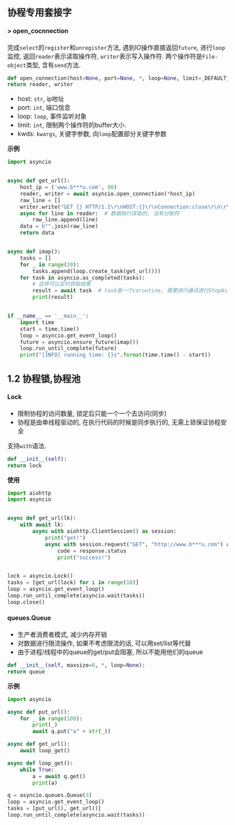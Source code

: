 ## 协程专用套接字

#### > open_cocnnection

完成`select`的`register`和`unregister`方法, 遇到IO操作直接返回`future`, 进行`loop`监控, 返回`reader`表示读取操作符, `writer`表示写入操作符. 两个操作符是`File-object`类型, 含有`send`方法.

```python
def open_connection(host=None, port=None, *, loop=None, limit=_DEFAULT_LIMIT, **kwds)
return reader, writer
```

* host: `str`, ip地址
* port: `int`, 端口信息
* loop: `loop`, 事件监听对象
* limit: `int`, 限制两个操作符的buffer大小.
* kwds: `kwargs`, 关键字参数, 向`loop`配置部分关键字参数

**示例**

```python
import asyncio


async def get_url():
    host_ip = ('www.b***u.com', 80)
    reader, writer = await asyncio.open_connection(*host_ip)
    raw_line = []
    writer.write("GET {} HTTP/1.1\r\nHOST:{}\r\nConnection:close\r\n\r\n".format("/", "www.b***u.com").encode())
    async for line in reader:  # 数据按行读取的, 没有分割符
        raw_line.append(line)
    data = b"".join(raw_line)
    return data


async def imap():
    tasks = []
    for _ in range(20):
        tasks.append(loop.create_task(get_url()))
    for task in asyncio.as_completed(tasks):
        # 这样可以实时获取结果
        result = await task  # task是一个coroutine, 需要进行通讯进行StopAsyncIteration异常捕获获取return值
        print(result)


if __name__ == '__main__':
    import time
    start = time.time()
    loop = asyncio.get_event_loop()
    future = asyncio.ensure_future(imap())
    loop.run_until_complete(future)
    print("[INFO] running time: {}s".format(time.time() - start))
```

## 1.2 协程锁,协程池

#### Lock

* 限制协程的访问数量, 锁定后只能一个一个去访问(同步)
* 协程是由单线程驱动的, 在执行代码的时候是同步执行的, 无需上锁保证协程安全

支持`with`语法.

```python
def __init__(self):
return lock
```

**使用**

```python
import aiohttp
import asyncio


async def get_url(lk):
    with await lk:
        async with aiohttp.ClientSession() as session:
            print("get!")
            async with session.request("GET", "http://www.b***u.com") as response:
                code = response.status
                print("success!")


lock = asyncio.Lock()
tasks = [get_url(lock) for i in range(10)]
loop = asyncio.get_event_loop()
loop.run_until_complete(asyncio.wait(tasks))
loop.close()
```

#### queues.Queue

* 生产者消费者模式, 减少内存开销
* 对数据进行限流操作, 如果不考虑限流的话, 可以用set/list等代替
* 由于进程/线程中的queue的get/put会阻塞, 所以不能用他们的queue

```python
def __init__(self, maxsize=0, *, loop=None):
return queue
```

**示例**

```python
import asyncio

async def put_url():
    for _ in range(100):
        print(_)
        await q.put("a" + str(_))

async def get_url():
    await loop_get()

async def loop_get():
    while True:
        a = await q.get()
        print(a)

q = asyncio.queues.Queue(3)
loop = asyncio.get_event_loop()
tasks = [put_url(), get_url()]
loop.run_until_complete(asyncio.wait(tasks))
```

